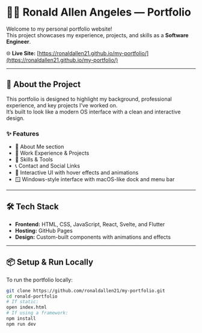 # 🧑‍💻 Ronald Allen Angeles — Portfolio

Welcome to my personal portfolio website!  
This project showcases my experience, projects, and skills as a **Software Engineer**.

🌐 **Live Site:** [https://ronaldallen21.github.io/my-portfolio/](https://ronaldallen21.github.io/my-portfolio/)

---

## 🚀 About the Project

This portfolio is designed to highlight my background, professional experience, and key projects I’ve worked on.  
It’s built to look like a modern OS interface with a clean and interactive design.

### ✨ Features

- 🧠 About Me section
- 💼 Work Experience & Projects
- 🧰 Skills & Tools
- 📞 Contact and Social Links
- 🎨 Interactive UI with hover effects and animations
- 🪟 Windows-style interface with macOS-like dock and menu bar

---

## 🛠️ Tech Stack

- **Frontend:** HTML, CSS, JavaScript, React, Svelte, and Flutter
- **Hosting:** GitHub Pages
- **Design:** Custom-built components with animations and effects

---

## 📦 Setup & Run Locally

To run the portfolio locally:

```bash
git clone https://github.com/ronaldallen21/my-portfolio.git
cd ronald-portfolio
# If static:
open index.html
# If using a framework:
npm install
npm run dev
```
